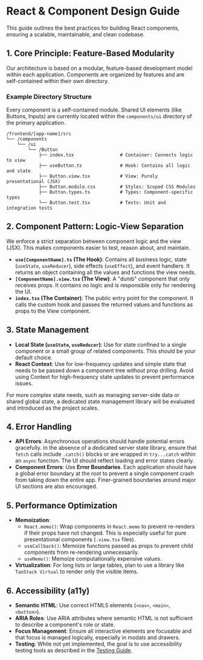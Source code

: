 # React & Component Design Guide

This guide outlines the best practices for building React components, ensuring a scalable, maintainable, and clean codebase.

## 1. Core Principle: Feature-Based Modularity

Our architecture is based on a modular, feature-based development model within each application. Components are organized by features and are self-contained within their own directory.

### Example Directory Structure

Every component is a self-contained module. Shared UI elements (like Buttons, Inputs) are currently located within the `components/ui` directory of the primary application.

```
/frontend/[app-name]/src
└── /components
    └── /ui
        └── /Button
            ├── index.tsx                 # Container: Connects logic to view
            ├── useButton.ts              # Hook: Contains all logic and state
            ├── Button.view.tsx           # View: Purely presentational (JSX)
            ├── Button.module.css         # Styles: Scoped CSS Modules
            ├── Button.types.ts           # Types: Component-specific types
            └── Button.test.tsx           # Tests: Unit and integration tests
```

## 2. Component Pattern: Logic-View Separation

We enforce a strict separation between component logic and the view (JSX). This makes components easier to test, reason about, and maintain.

- **`use[ComponentName].ts` (The Hook)**: Contains all business logic, state (`useState`, `useReducer`), side effects (`useEffect`), and event handlers. It returns an object containing all the values and functions the view needs.
- **`[ComponentName].view.tsx` (The View)**: A "dumb" component that only receives props. It contains no logic and is responsible only for rendering the UI.
- **`index.tsx` (The Container)**: The public entry point for the component. It calls the custom hook and passes the returned values and functions as props to the View component.

## 3. State Management

- **Local State (`useState`, `useReducer`)**: Use for state confined to a single component or a small group of related components. This should be your default choice.
- **React Context**: Use for low-frequency updates and simple state that needs to be passed down a component tree without prop drilling. Avoid using Context for high-frequency state updates to prevent performance issues.

For more complex state needs, such as managing server-side data or shared global state, a dedicated state management library will be evaluated and introduced as the project scales.

## 4. Error Handling

- **API Errors**: Asynchronous operations should handle potential errors gracefully. In the absence of a dedicated server state library, ensure that `fetch` calls include `.catch()` blocks or are wrapped in `try...catch` within an `async` function. The UI should reflect loading and error states clearly.
- **Component Errors**: Use **Error Boundaries**. Each application should have a global error boundary at the root to prevent a single component crash from taking down the entire app. Finer-grained boundaries around major UI sections are also encouraged.

## 5. Performance Optimization

- **Memoization**:
  - `React.memo()`: Wrap components in `React.memo` to prevent re-renders if their props have not changed. This is especially useful for pure presentational components (`.view.tsx` files).
  - `useCallback()`: Memoize functions passed as props to prevent child components from re-rendering unnecessarily.
  - `useMemo()`: Memoize computationally expensive values.
- **Virtualization**: For long lists or large tables, plan to use a library like `TanStack Virtual` to render only the visible items.

## 6. Accessibility (a11y)

- **Semantic HTML**: Use correct HTML5 elements (`<nav>`, `<main>`, `<button>`).
- **ARIA Roles**: Use ARIA attributes where semantic HTML is not sufficient to describe a component's role or state.
- **Focus Management**: Ensure all interactive elements are focusable and that focus is managed logically, especially in modals and drawers.
- **Testing**: While not yet implemented, the goal is to use accessibility testing tools as described in the [Testing Guide](./testing.md).
